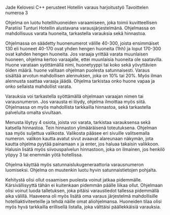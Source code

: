 Jade Kelovesi
C++ perusteet
Hotellin varaus harjoitustyö
Tavoittelen numeroa 3


Ohjelma on luotu hotellihuoneiden varaamiseen, joka toimii kuvitteellisen Paratiisi Tunturi Hotellin alustavana varausjärjestelmänä.
Ohjelmassa on mahdollisuus varata huoneita, tarkastella varauksia sekä hinnastoa.

Ohjelmassa on säädetty huonenumerot välille 40-300, joista ensimmäiset 130 eli huoneet 40-170 ovat yhden 
hengen huoneita (1hh) ja loput 170-300 ovat kahden hengen huoneita. Jos varaaja yrittää varata muunlaisen 
huoneen, ohjelma kertoo varaajalle, ettei muunlaisia huoneita ole saatavilla. Huone varataan syöttämällä nimi, huonetyyppi tai koko
sekä yövyttävien öiden määrä. huone valitaan ohjelman puolesta satunnaisesti. Varaus sisältää arvotun mahdollisen
alennuksen, joka on 10% tai 20%. Myös ilman alennusta saattaa varaaja jäädä. Ohjelma tarkistaa onko huone vapaa ja onko sellaista mahdollist varata.

Varauksia voi tarkastella syöttämällä ohjelmaan varaajan nimen tai varausnumeron. Jos varausta ei löydy, ohjelma ilmoittaa myös siitä.
Ohjelmassa on myös mahdollista tarkkailla hinnastoa, sekä tarkastella palveluita omalta sivultaan.

Menusta löytyy 4 osiota, joista voi varata, tarkistaa varauksensa sekä katsella hinnastoa. Tein hinnaston ylimääräisenä toteutuksena. 
Ohjelman saa myös suljettua valikosta. Valikosta pääsee eri sivuille valitsemalla numeron. valikon kautta 
avatut sivut avaavat alareunaan näkymän, jota kautta ohjelma pyytää painamaan x ja enter, jos haluaa takaisin valikkoon.
Halusin lisätä myös siivouspalvelun hinnastoon, joka on ilmainen, jos henkilö yöpyy 3 tai enemmän yötä hotellissa.

Ohjelma käyttää myös satunnaislukugeneraattoria varausnumeron luomiseksi. Ohjelma on muutenkin luotu hyvin satunnaistietojen pohjalta.

Kehitystä olisi ollut osaamisen puolesta voinut jatkaa pidemmälle. Kärsivällisyyttä tähän ei kuitenkaan pidemmän päälle liikaa ollut.
Ohjelmaan olisi voinut luoda talletuksen, joka pitäisi varaustiedot tallessa pidemmällä aika välillä. Haaveena oli myös lisätä oma varaus
järjestelmä mahdollisille hotelliaktiviteeteille ja tehdä näille omat aliohjelmansa. Huoneiden tilaa olisi myös hyvä tarkkailla erillisellä
listalla, joka välttäisi päällekkäisiä varauksia.

